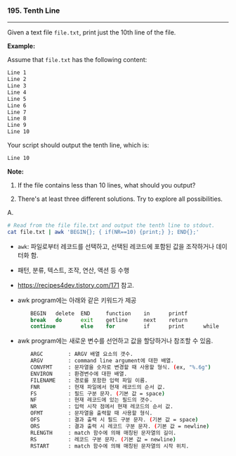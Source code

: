 ### 195. Tenth Line

---

Given a text file `file.txt`, print just the 10th line of the file.

**Example:**

Assume that `file.txt` has the following content:

``` bash
Line 1
Line 2
Line 3
Line 4
Line 5
Line 6
Line 7
Line 8
Line 9
Line 10
```

Your script should output the tenth line, which is:

``` bash
Line 10
```

**Note:**

1. If the file contains less than 10 lines, what should you output?

2. There's at least three different solutions. Try to explore all possibilities.



A.

``` bash
# Read from the file file.txt and output the tenth line to stdout.
cat file.txt | awk 'BEGIN{}; { if(NR==10) {print;} }; END{};'
```

- `awk`: 파일로부터 레코드를 선택하고, 선택된 레코드에 포함된 값을 조작하거나 데이터화 함.

- 패턴, 분류, 텍스트, 조작, 연산, 액션 등 수행

- https://recipes4dev.tistory.com/171 참고.

- awk program에는 아래와 같은 키워드가 제공

  ``` bash
      BEGIN   delete  END     function    in      printf
      break   do      exit    getline     next    return
      continue        else    for         if      print      while
  ```

- awk program에는 새로운 변수를 선언하고 값을 할당하거나 참조할 수 있음.

  ``` bash
      ARGC        : ARGV 배열 요소의 갯수.
      ARGV        : command line argument에 대한 배열.
      CONVFMT     : 문자열을 숫자로 변경할 때 사용할 형식. (ex, "%.6g")
      ENVIRON     : 환경변수에 대한 배열.
      FILENAME    : 경로를 포함한 입력 파일 이름.
      FNR         : 현재 파일에서 현재 레코드의 순서 값.
      FS          : 필드 구분 문자. (기본 값 = space)
      NF          : 현재 레코드에 있는 필드의 갯수.
      NR          : 입력 시작 점에서 현재 레코드의 순서 값.
      OFMT        : 문자열을 출력할 때 사용할 형식.
      OFS         : 결과 출력 시 필드 구분 문자. (기본 값 = space)
      ORS         : 결과 출력 시 레코드 구분 문자. (기본 값 = newline)
      RLENGTH     : match 함수에 의해 매칭된 문자열의 길이.
      RS          : 레코드 구분 문자. (기본 값 = newline)
      RSTART      : match 함수에 의해 매칭된 문자열의 시작 위치.
  ```

  

